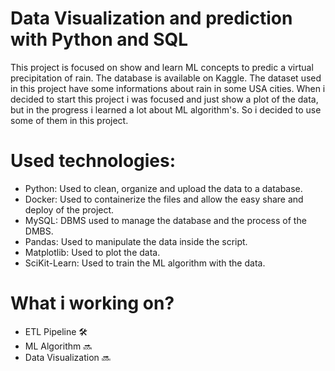 # Data Visualization and prediction with Python and SQL

This project is focused on show and learn ML concepts to predic a virtual precipitation of rain.
The database is available on Kaggle.
The dataset used in this project have some informations about rain in some USA cities.
When i decided to start this project i was focused and just show a plot of the data, but in the progress i learned a lot about ML algorithm's. So i decided to use some of them in this project.

# Used technologies:

- Python:
    Used to clean, organize and upload the data to a database.
- Docker:
    Used to containerize the files and allow the easy share and deploy of the project.
- MySQL:
    DBMS used to manage the database and the process of the DMBS.
- Pandas:
    Used to manipulate the data inside the script.
- Matplotlib:
    Used to plot the data.
- SciKit-Learn:
    Used to train the ML algorithm with the data.

# What i working on?

- ETL Pipeline 🛠️
- ML Algorithm 🔜
- Data Visualization 🔜

